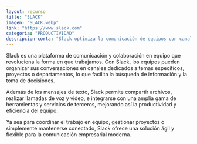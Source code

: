 ```yaml
---
layout: recurso
title: "SLACK"
imagen: "SLACK.webp"
link: "https://www.slack.com"
categoria: "PRODUCTIVIDAD"
descripcion-corta: "Slack optimiza la comunicación de equipos con canales y herramientas colaborativas."
---
```


Slack es una plataforma de comunicación y colaboración en equipo que revoluciona la forma en que trabajamos. Con Slack, los equipos pueden organizar sus conversaciones en canales dedicados a temas específicos, proyectos o departamentos, lo que facilita la búsqueda de información y la toma de decisiones. 

Además de los mensajes de texto, Slack permite compartir archivos, realizar llamadas de voz y video, e integrarse con una amplia gama de herramientas y servicios de terceros, mejorando así la productividad y eficiencia del equipo. 

Ya sea para coordinar el trabajo en equipo, gestionar proyectos o simplemente mantenerse conectado, Slack ofrece una solución ágil y flexible para la comunicación empresarial moderna.
